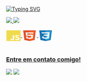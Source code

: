 [![Typing SVG](https://readme-typing-svg.herokuapp.com?font=Young+Serif&pause=1000&color=02ADFF&width=435&lines=Bem-vindo(a)+ao+meu+perfil!;Eu+sou+o+Jos%C3%A9+Vitor+Silveira)](https://git.io/typing-svg)

<div>
  <a href="https://github.com/jvitor88">
  <img height="180em" src="https://github-readme-stats.vercel.app/api/top-langs/?username=jvitor88&layout=compact&langs_count=6&theme=tokyonight"/>
  <img height="180em" src="https://github-readme-stats.vercel.app/api?username=jvitor88&show_icons=true&theme=tokyonight&include_all_commits=true&count_private=true"/>
</div>
<div style="display: inline_block"><br>
  <img align="center" alt="Js" height="30" width="40" src="https://raw.githubusercontent.com/devicons/devicon/master/icons/javascript/javascript-plain.svg">
  <img align="center" alt="HTML" height="30" width="40" src="https://raw.githubusercontent.com/devicons/devicon/master/icons/html5/html5-original.svg">
  <img align="center" alt="CSS" height="30" width="40" src="https://raw.githubusercontent.com/devicons/devicon/master/icons/css3/css3-original.svg">
</div>
 
 <br>
 
  ### Entre em contato comigo!
 
<div>
  <a href="https://www.linkedin.com/in/jose-silveira-ti/" target="_blank"><img src="https://img.shields.io/badge/-LinkedIn-%230077B5?style=for-the-badge&logo=linkedin&logoColor=white" target="_blank"></a> 
  <a href = "mailto:jvsilveira11@gmail.com"><img src="https://img.shields.io/badge/-Gmail-%23333?style=for-the-badge&logo=gmail&logoColor=white" target="_blank"></a>
</div>

